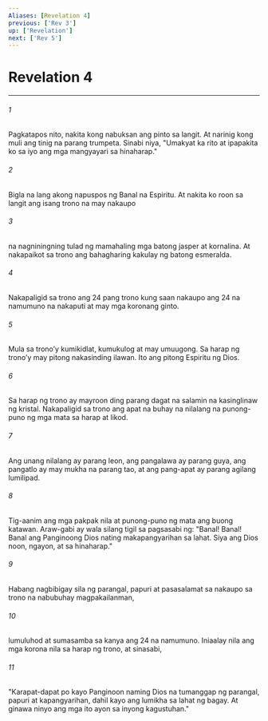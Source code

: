 ```yaml
---
Aliases: [Revelation 4]
previous: ['Rev 3']
up: ['Revelation']
next: ['Rev 5']
---
```

# Revelation 4

***

###### 1
Pagkatapos nito, nakita kong nabuksan ang pinto sa langit. At narinig kong muli ang tinig na parang trumpeta. Sinabi niya, "Umakyat ka rito at ipapakita ko sa iyo ang mga mangyayari sa hinaharap." 

###### 2
Bigla na lang akong napuspos ng Banal na Espiritu. At nakita ko roon sa langit ang isang trono na may nakaupo 

###### 3
na nagniningning tulad ng mamahaling mga batong jasper at kornalina. At nakapaikot sa trono ang bahagharing kakulay ng batong esmeralda. 

###### 4
Nakapaligid sa trono ang 24 pang trono kung saan nakaupo ang 24 na namumuno na nakaputi at may mga koronang ginto. 

###### 5
Mula sa tronoʼy kumikidlat, kumukulog at may umuugong. Sa harap ng tronoʼy may pitong nakasinding ilawan. Ito ang pitong Espiritu ng Dios. 

###### 6
Sa harap ng trono ay mayroon ding parang dagat na salamin na kasinglinaw ng kristal. Nakapaligid sa trono ang apat na buhay na nilalang na punong-puno ng mga mata sa harap at likod. 

###### 7
Ang unang nilalang ay parang leon, ang pangalawa ay parang guya, ang pangatlo ay may mukha na parang tao, at ang pang-apat ay parang agilang lumilipad. 

###### 8
Tig-aanim ang mga pakpak nila at punong-puno ng mata ang buong katawan. Araw-gabi ay wala silang tigil sa pagsasabi ng: "Banal! Banal! Banal ang Panginoong Dios nating makapangyarihan sa lahat. Siya ang Dios noon, ngayon, at sa hinaharap." 

###### 9
Habang nagbibigay sila ng parangal, papuri at pasasalamat sa nakaupo sa trono na nabubuhay magpakailanman, 

###### 10
lumuluhod at sumasamba sa kanya ang 24 na namumuno. Iniaalay nila ang mga korona nila sa harap ng trono, at sinasabi, 

###### 11
"Karapat-dapat po kayo Panginoon naming Dios na tumanggap ng parangal, papuri at kapangyarihan, dahil kayo ang lumikha sa lahat ng bagay. At ginawa ninyo ang mga ito ayon sa inyong kagustuhan."
